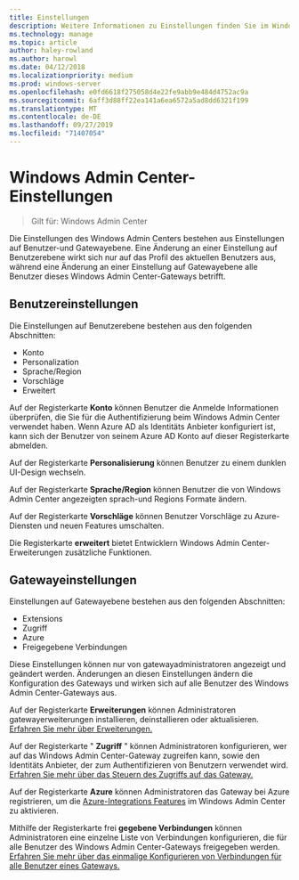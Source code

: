 ```yaml
---
title: Einstellungen
description: Weitere Informationen zu Einstellungen finden Sie im Windows Admin Center (Project Honolulu). Benutzereinstellungen ermöglichen es Benutzern, Ihre Sprache/Region und andere Einstellungen zu ändern. Mit den Gatewayeinstellungen können Administratoren das Gateway konfigurieren.
ms.technology: manage
ms.topic: article
author: haley-rowland
ms.author: harowl
ms.date: 04/12/2018
ms.localizationpriority: medium
ms.prod: windows-server
ms.openlocfilehash: e0fd6618f275058d4e22fe9abb9e484d4752ac9a
ms.sourcegitcommit: 6aff3d88ff22ea141a6ea6572a5ad8dd6321f199
ms.translationtype: MT
ms.contentlocale: de-DE
ms.lasthandoff: 09/27/2019
ms.locfileid: "71407054"
---
```

# <a name="windows-admin-center-settings"></a>Windows Admin Center-Einstellungen

> Gilt für: Windows Admin Center

Die Einstellungen des Windows Admin Centers bestehen aus Einstellungen auf Benutzer-und Gatewayebene. Eine Änderung an einer Einstellung auf Benutzerebene wirkt sich nur auf das Profil des aktuellen Benutzers aus, während eine Änderung an einer Einstellung auf Gatewayebene alle Benutzer dieses Windows Admin Center-Gateways betrifft.

## <a name="user-settings"></a>Benutzereinstellungen

Die Einstellungen auf Benutzerebene bestehen aus den folgenden Abschnitten:

- Konto
- Personalization
- Sprache/Region
- Vorschläge
- Erweitert

Auf der Registerkarte **Konto** können Benutzer die Anmelde Informationen überprüfen, die Sie für die Authentifizierung beim Windows Admin Center verwendet haben. Wenn Azure AD als Identitäts Anbieter konfiguriert ist, kann sich der Benutzer von seinem Azure AD Konto auf dieser Registerkarte abmelden.

Auf der Registerkarte **Personalisierung** können Benutzer zu einem dunklen UI-Design wechseln.

Auf der Registerkarte **Sprache/Region** können Benutzer die von Windows Admin Center angezeigten sprach-und Regions Formate ändern.

Auf der Registerkarte **Vorschläge** können Benutzer Vorschläge zu Azure-Diensten und neuen Features umschalten.

Die Registerkarte **erweitert** bietet Entwicklern Windows Admin Center-Erweiterungen zusätzliche Funktionen.

## <a name="gateway-settings"></a>Gatewayeinstellungen

Einstellungen auf Gatewayebene bestehen aus den folgenden Abschnitten:

- Extensions
- Zugriff
- Azure
- Freigegebene Verbindungen

Diese Einstellungen können nur von gatewayadministratoren angezeigt und geändert werden. Änderungen an diesen Einstellungen ändern die Konfiguration des Gateways und wirken sich auf alle Benutzer des Windows Admin Center-Gateways aus.

Auf der Registerkarte **Erweiterungen** können Administratoren gatewayerweiterungen installieren, deinstallieren oder aktualisieren. [Erfahren Sie mehr über Erweiterungen.](using-extensions.md)

Auf der Registerkarte " **Zugriff** " können Administratoren konfigurieren, wer auf das Windows Admin Center-Gateway zugreifen kann, sowie den Identitäts Anbieter, der zum Authentifizieren von Benutzern verwendet wird. [Erfahren Sie mehr über das Steuern des Zugriffs auf das Gateway.](user-access-control.md)

Auf der Registerkarte **Azure** können Administratoren das Gateway bei Azure registrieren, um die [Azure-Integrations Features](azure-integration.md) im Windows Admin Center zu aktivieren.

Mithilfe der Registerkarte frei **gegebene Verbindungen** können Administratoren eine einzelne Liste von Verbindungen konfigurieren, die für alle Benutzer des Windows Admin Center-Gateways freigegeben werden. [Erfahren Sie mehr über das einmalige Konfigurieren von Verbindungen für alle Benutzer eines Gateways.](shared-connections.md)